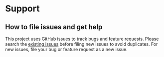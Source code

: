 
# Support

## How to file issues and get help

This project uses GitHub issues to track bugs and feature requests. Please search the [existing issues](https://github.com/sanderveldhuis/aurorahome/issues) before filing new issues to avoid duplicates. For new issues, file your bug or feature request as a new issue.

